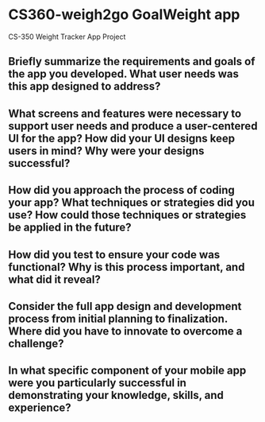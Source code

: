 # CS360-weigh2go GoalWeight app
CS-350 Weight Tracker App Project


## Briefly summarize the requirements and goals of the app you developed. What user needs was this app designed to address?


## What screens and features were necessary to support user needs and produce a user-centered UI for the app? How did your UI designs keep users in mind? Why were your designs successful?


## How did you approach the process of coding your app? What techniques or strategies did you use? How could those techniques or strategies be applied in the future?


## How did you test to ensure your code was functional? Why is this process important, and what did it reveal?


## Consider the full app design and development process from initial planning to finalization. Where did you have to innovate to overcome a challenge?


## In what specific component of your mobile app were you particularly successful in demonstrating your knowledge, skills, and experience?
